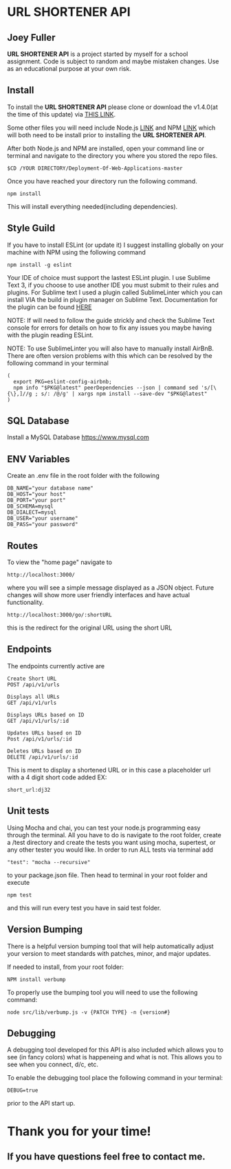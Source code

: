 # URL SHORTENER API
## Joey Fuller

**URL SHORTENER API** is a project started by myself for a school assignment. Code is subject to random and maybe mistaken changes. Use as an educational purpose at your own risk.

## Install
To install the **URL SHORTENER API** please clone or download the v1.4.0(at the time of this update) via [THIS LINK](https://github.com/JoeyFuller/DWA1.git).

Some other files you will need include Node.js [LINK](https://nodejs.org/en/) and NPM [LINK](https://www.npmjs.com) which will both need to be install prior to installing the **URL SHORTENER API**.

After both Node.js and NPM are installed, open your command line or terminal and navigate to the directory you where you stored the repo files.

```
$CD /YOUR DIRECTORY/Deployment-Of-Web-Applications-master
```

Once you have reached your directory run the following command.

```
npm install
```
This will install everything needed(including dependencies).


## Style Guild

If you have to install ESLint (or update it) I suggest installing globally on your machine with NPM using the following command
```
npm install -g eslint
```
Your IDE of choice must support the lastest ESLint plugin. I use Sublime Text 3, if you choose to use another IDE you must submit to their rules and plugins. For Sublime text I used a plugin called SublimeLinter which you can install VIA the build in plugin manager on Sublime Text. Documentation for the plugin can be found [HERE](https://github.com/roadhump/SublimeLinter-eslint)

NOTE: If will need to follow the guide strickly and check the Sublime Text console for errors for details on how to fix any issues you maybe having with the plugin reading ESLint.

NOTE: To use SublimeLinter you will also have to manually install AirBnB. There are often version problems with this which can be resolved by the following command in your terminal
```
(                                                      
  export PKG=eslint-config-airbnb;
  npm info "$PKG@latest" peerDependencies --json | command sed 's/[\{\},]//g ; s/: /@/g' | xargs npm install --save-dev "$PKG@latest"
)
```

## SQL Database

Install a MySQL Database 
https://www.mysql.com

## ENV Variables
Create an .env file in the root folder with the following
```
DB_NAME="your database name"
DB_HOST="your host"
DB_PORT="your port"
DB_SCHEMA=mysql
DB_DIALECT=mysql
DB_USER="your username"
DB_PASS="your password"
```
## Routes
To view the "home page" navigate to

```
http://localhost:3000/
```
where you will see a simple message displayed as a JSON object. Future changes will show more user friendly interfaces and have actual functionality.
```
http://localhost:3000/go/:shortURL
```
this is the redirect for the original URL using the short URL

## Endpoints
The endpoints currently active are

```
Create Short URL
POST /api/v1/urls

Displays all URLs
GET /api/v1/urls

Displays URLs based on ID
GET /api/v1/urls/:id

Updates URLs based on ID
Post /api/v1/urls/:id

Deletes URLs based on ID
DELETE /api/v1/urls/:id

```
This is ment to display a shortened URL or in this case a placeholder url with a 4 digit short code added EX:

```
short_url:dj32
```
## Unit tests
Using Mocha and chai, you can test your node.js programming easy through the terminal. All you have to do is navigate to the root folder, create a /test directory and create the tests you want using mocha, supertest, or any other tester you would like. In order to run ALL tests via terminal add
```
"test": "mocha --recursive"
``` 
to your package.json file. Then head to terminal in your root folder and execute 
```
npm test
``` 
and this will run every test you have in said test folder.

## Version Bumping
There is a helpful version bumping tool that will help automatically adjust your version to meet standards with patches, minor, and major updates. 

If needed to install, from your root folder:
```
NPM install verbump
```
To properly use the bumping tool you will need to use the following command:
```
node src/lib/verbump.js -v {PATCH TYPE} -n {version#}
```
## Debugging
A debugging tool developed for this API is also included which allows you to see (in fancy colors) what is happeneing and what is not. This allows you to see when you connect, d/c, etc. 

To enable the debugging tool place the following command in your terminal:
```
DEBUG=true 
```
prior to the API start up.

# Thank you for your time!
## If you have questions feel free to contact me.